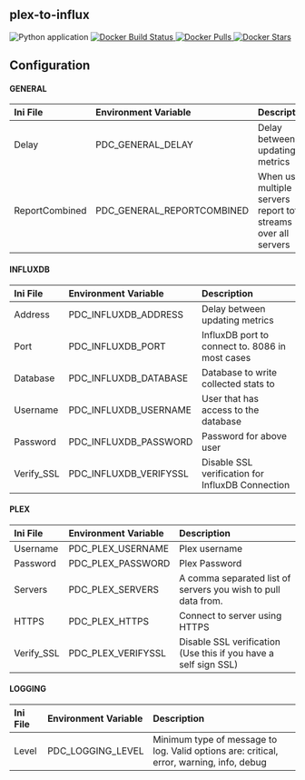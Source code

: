 **plex-to-influx**
------------------------------
![Python application](https://github.com/raynigon/plex-to-influx/workflows/Python%20application/badge.svg)
[
![Docker Build Status](https://img.shields.io/docker/cloud/build/raynigon/plex-to-influx)
![Docker Pulls](https://img.shields.io/docker/pulls/raynigon/plex-to-influx)
![Docker Stars](https://img.shields.io/docker/stars/raynigon/plex-to-influx)
](https://hub.docker.com/r/raynigon/plex-to-influx)

## Configuration
#### GENERAL
|Ini File       |Environment Variable       |Description                                                                                |
|:--------------|:--------------------------|:------------------------------------------------------------------------------------------|
|Delay          |PDC_GENERAL_DELAY          |Delay between updating metrics                                                             |
|ReportCombined |PDC_GENERAL_REPORTCOMBINED |When using multiple servers report total streams over all servers                          |
#### INFLUXDB
|Ini File       |Environment Variable       |Description                                                                                |
|:--------------|:--------------------------|:------------------------------------------------------------------------------------------|
|Address        |PDC_INFLUXDB_ADDRESS       |Delay between updating metrics                                                             |
|Port           |PDC_INFLUXDB_PORT          |InfluxDB port to connect to.  8086 in most cases                                           |
|Database       |PDC_INFLUXDB_DATABASE      |Database to write collected stats to                                                       |
|Username       |PDC_INFLUXDB_USERNAME      |User that has access to the database                                                       |
|Password       |PDC_INFLUXDB_PASSWORD      |Password for above user                                                                    |
|Verify_SSL     |PDC_INFLUXDB_VERIFYSSL     |Disable SSL verification for InfluxDB Connection                                           |
#### PLEX
|Ini File       |Environment Variable       |Description                                                                                |
|:--------------|:--------------------------|:------------------------------------------------------------------------------------------|
|Username       |PDC_PLEX_USERNAME          |Plex username                                                                              |
|Password       |PDC_PLEX_PASSWORD          |Plex Password                                                                              |
|Servers        |PDC_PLEX_SERVERS           |A comma separated list of servers you wish to pull data from.                              |
|HTTPS          |PDC_PLEX_HTTPS             |Connect to server using HTTPS                                                              |
|Verify_SSL     |PDC_PLEX_VERIFYSSL         |Disable SSL verification (Use this if you have a self sign SSL)                            |
#### LOGGING
|Ini File       |Environment Variable       |Description                                                                                |
|:--------------|:--------------------------|:------------------------------------------------------------------------------------------|
|Level          |PDC_LOGGING_LEVEL          |Minimum type of message to log.  Valid options are: critical, error, warning, info, debug  |
